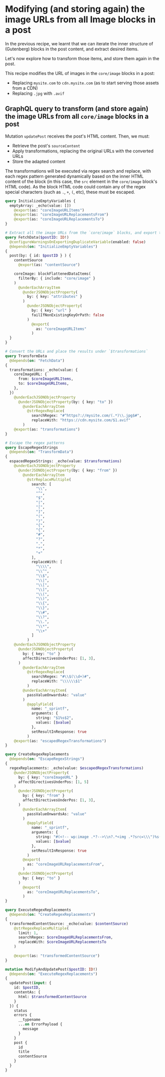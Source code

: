 # Modifying (and storing again) the image URLs from all Image blocks in a post

In the previous recipe, we learnt that we can iterate the inner structure of (Gutenberg) blocks in the post content, and extract desired items.

Let's now explore how to transform those items, and store them again in the post.

This recipe modifies the URL of images in the `core/image` blocks in a post:

- Replacing `mysite.com` to `cdn.mysite.com` (as to start serving those assets from a CDN)
- Replacing `.jpg` with `.avif`

## GraphQL query to transform (and store again) the image URLs from all `core/image` blocks in a post

Mutation `updatePost` receives the post's HTML content. Then, we must:

- Retrieve the post's `sourceContent`
- Apply transformations, replacing the original URLs with the converted URLs
- Store the adapted content

The transformations will be executed via regex search and replace, with each regex pattern generated dynamically based on the inner HTML content of the block (in this case, the `src` element in the `core/image` block's HTML code). As the block HTML code could contain any of the regex special characters (such as `.`, `+`, `(`, etc), these must be escaped.

```graphql
query InitializeEmptyVariables {
  emptyArray: _echo(value: [])
    @export(as: "coreImageURLItems")
    @export(as: "coreImageURLReplacementsFrom")
    @export(as: "coreImageURLReplacementsTo")
}

# Extract all the image URLs from the `core/image` blocks, and export them under `$coreImageURLItems`
query FetchData($postID: ID!)
  @configureWarningsOnExportingDuplicateVariable(enabled: false)
  @depends(on: "InitializeEmptyVariables")
{
  post(by: { id: $postID } ) {
    contentSource
      @export(as: "contentSource")

    coreImage: blockFlattenedDataItems(
      filterBy: { include: "core/image" }
    )
      @underEachArrayItem
        @underJSONObjectProperty(
          by: { key: "attributes" }
        )
          @underJSONObjectProperty(
            by: { key: "url" }
            failIfNonExistingKeyOrPath: false
          )
            @export(
              as: "coreImageURLItems"
            )
  }
}

# Convert the URLs and place the results under `$transformations`
query TransformData
  @depends(on: "FetchData")
{  
  transformations: _echo(value: {
    coreImageURL: {
      from: $coreImageURLItems,
      to: $coreImageURLItems,
    },
  })
    @underEachJSONObjectProperty
      @underJSONObjectProperty(by: { key: "to" })
        @underEachArrayItem
          @strRegexReplace(
            searchRegex: "#^https?://mysite.com/(.*)\\.jpg$#",
            replaceWith: "https://cdn.mysite.com/$1.avif"
        )
    @export(as: "transformations")
}

# Escape the regex patterns
query EscapeRegexStrings
  @depends(on: "TransformData")
{  
  espacedRegexStrings: _echo(value: $transformations)
    @underEachJSONObjectProperty
      @underJSONObjectProperty(by: { key: "from" })
        @underEachArrayItem
          @strReplaceMultiple(
            search: [
              "\\",
              "^",
              "$",
              "|",
              "[",
              "]",
              "(",
              ")",
              "{",
              "{",
              "#",
              "?",
              ".",
              "*",
              "+"
            ],
            replaceWith: [
              "\\\\",
              "\\^",
              "\\$",
              "\\|",
              "\\[",
              "\\]",
              "\\(",
              "\\)",
              "\\{",
              "\\}",
              "\\#",
              "\\?",
              "\\.",
              "\\*",
              "\\+"
            ]
          )
    @underEachJSONObjectProperty
      @underJSONObjectProperty(
        by: { key: "to" }
        affectDirectivesUnderPos: [1, 3],
      )
        @underEachArrayItem
          @strRegexReplace(
            searchRegex: "#\\$(\\d+)#",
            replaceWith: "\\\\\\$1"
          )
        @underEachArrayItem(
          passValueOnwardsAs: "value"
        )
          @applyField(
            name: "_sprintf",
            arguments: {
              string: "$1%s$2",
              values: [$value]
            },
            setResultInResponse: true
          )
    @export(as: "escapedRegexTransformations")
}

query CreateRegexReplacements
  @depends(on: "EscapeRegexStrings")
{  
  regexReplacements: _echo(value: $escapedRegexTransformations)
    @underJSONObjectProperty(
      by: { key: "coreImageURL" }
      affectDirectivesUnderPos: [1, 5]
    )
      @underJSONObjectProperty(
        by: { key: "from" }
        affectDirectivesUnderPos: [1, 3],
      )
        @underEachArrayItem(
          passValueOnwardsAs: "value"
        )
          @applyField(
            name: "_sprintf",
            arguments: {
              string: "#(<!-- wp:image .*?-->\\n?.*<img .*?src=\\\")%s(\\\".*>.*\\n?<!-- /wp:image -->)#",
              values: [$value]
            },
            setResultInResponse: true
          )
        @export(
          as: "coreImageURLReplacementsFrom",
        )
      @underJSONObjectProperty(
        by: { key: "to" }
      )
        @export(
          as: "coreImageURLReplacementsTo",
        )
}

query ExecuteRegexReplacements
  @depends(on: "CreateRegexReplacements")
{  
  transformedContentSource: _echo(value: $contentSource)
    @strRegexReplaceMultiple(
      limit: 1,
      searchRegex: $coreImageURLReplacementsFrom,
      replaceWith: $coreImageURLReplacementsTo
    )
    
    @export(as: "transformedContentSource")
}

mutation ModifyAndUpdatePost($postID: ID!)
  @depends(on: "ExecuteRegexReplacements")
{
  updatePost(input: {
    id: $postID,
    contentAs: {
      html: $transformedContentSource
    }
  }) {
    status
    errors {
      __typename
      ...on ErrorPayload {
        message
      }
    }
    post {
      id
      title
      contentSource
    }    
  }
}
```
